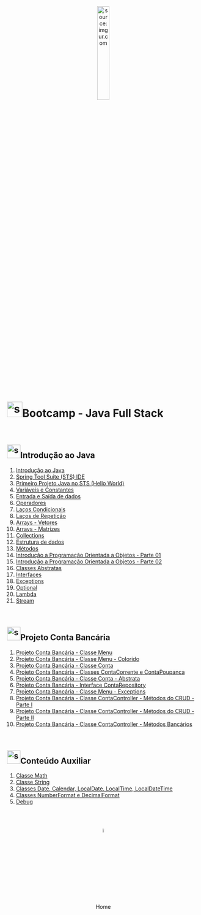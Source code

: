 <div align="center">
    <img src="https://i.imgur.com/IaD4lwg.png" title="source: imgur.com" width="25%"/>
</div>
<br />
<h1><img src="https://i.imgur.com/JSfXyzm.png" title="source: imgur.com" width="40px"/>Bootcamp - Java Full Stack </h1>

<br />

<h2><img src="https://i.imgur.com/JSfXyzm.png" title="source: imgur.com" width="35px"/>Introdução ao Java</h2>



1. <a href="01.md">Introdução ao Java</a>
2. <a href="02.md">Spring Tool Suite (STS) IDE</a>
3. <a href="03.md">Primeiro Projeto Java no STS (Hello World)</a>
4. <a href="04.md">Variáveis e Constantes</a>
5. <a href="05.md">Entrada e Saída de dados</a>
6. <a href="06.md">Operadores</a>
7. <a href="07.md">Laços Condicionais</a>
8. <a href="08.md">Laços de Repetição</a>
9. <a href="09.md">Arrays - Vetores</a>
10. <a href="10.md">Arrays - Matrizes</a>
11. <a href="11.md">Collections</a>
12. <a href="12.md">Estrutura de dados</a>
13. <a href="13.md">Métodos</a>
14. <a href="14.md">Introdução a Programação Orientada a Objetos - Parte 01</a>
15. <a href="15.md">Introdução a Programação Orientada a Objetos - Parte 02</a>
16. <a href="16.md">Classes Abstratas</a>
17. <a href="17.md">Interfaces</a>
18. <a href="18.md">Exceptions</a>
19. <a href="19.md">Optional</a>
20. <a href="20.md">Lambda</a>
21. <a href="21.md">Stream</a>

<br />

<h2><img src="https://i.imgur.com/JSfXyzm.png" title="source: imgur.com" width="35px"/>Projeto Conta Bancária</h2>



1. <a href="pr01.md">Projeto Conta Bancária - Classe Menu</a>
2. <a href="pr02.md">Projeto Conta Bancária - Classe Menu - Colorido</a>
3. <a href="pr03.md">Projeto Conta Bancária - Classe Conta</a>
4. <a href="pr04.md">Projeto Conta Bancária - Classes ContaCorrente e ContaPoupanca</a>
5. <a href="pr05.md">Projeto Conta Bancária - Classe Conta - Abstrata</a>
6. <a href="pr06.md">Projeto Conta Bancária - Interface ContaRepository</a>
7. <a href="pr07.md">Projeto Conta Bancária - Classe Menu - Exceptions</a>
8. <a href="pr08.md">Projeto Conta Bancária - Classe ContaController - Métodos do CRUD - Parte I</a>
9. <a href="pr09.md">Projeto Conta Bancária - Classe ContaController - Métodos do CRUD - Parte II</a>
10. <a href="pr10.md">Projeto Conta Bancária - Classe ContaController - Métodos Bancários</a>

<br />

<h2><img src="https://i.imgur.com/JSfXyzm.png" title="source: imgur.com" width="35px"/>Conteúdo Auxiliar</h2>



1. <a href="b01.md">Classe Math</a>
2. <a href="b02.md">Classe String</a>
3. <a href="b03.md">Classes Date, Calendar, LocalDate, LocalTime, LocalDateTime</a>
4. <a href="b04.md">Classes NumberFormat e DecimalFormat</a>
5. <a href="b05.md">Debug</a>

<br /><br />
	

<div align="center"><a href="../README.md"><img src="https://i.imgur.com/kfHCxif.png" title="source: imgur.com" width="5%"/></a></div>
<div align="center">Home</div>
